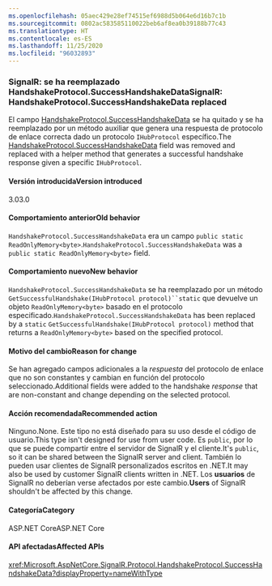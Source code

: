 ```yaml
---
ms.openlocfilehash: 05aec429e28ef74515ef6988d5b064e6d16b7c1b
ms.sourcegitcommit: 0802ac583585110022beb6af8ea0b39188b77c43
ms.translationtype: HT
ms.contentlocale: es-ES
ms.lasthandoff: 11/25/2020
ms.locfileid: "96032893"
---
```

### <a name="signalr-handshakeprotocolsuccesshandshakedata-replaced"></a><span data-ttu-id="38c23-101">SignalR: se ha reemplazado HandshakeProtocol.SuccessHandshakeData</span><span class="sxs-lookup"><span data-stu-id="38c23-101">SignalR: HandshakeProtocol.SuccessHandshakeData replaced</span></span>

<span data-ttu-id="38c23-102">El campo [HandshakeProtocol.SuccessHandshakeData](https://github.com/dotnet/aspnetcore/blob/c5b2bc0df2a0027832bf7d01dfb19ca39cd08ae6/src/SignalR/common/SignalR.Common/src/Protocol/HandshakeProtocol.cs#L27) se ha quitado y se ha reemplazado por un método auxiliar que genera una respuesta de protocolo de enlace correcta dado un protocolo `IHubProtocol` específico.</span><span class="sxs-lookup"><span data-stu-id="38c23-102">The [HandshakeProtocol.SuccessHandshakeData](https://github.com/dotnet/aspnetcore/blob/c5b2bc0df2a0027832bf7d01dfb19ca39cd08ae6/src/SignalR/common/SignalR.Common/src/Protocol/HandshakeProtocol.cs#L27) field was removed and replaced with a helper method that generates a successful handshake response given a specific `IHubProtocol`.</span></span>

#### <a name="version-introduced"></a><span data-ttu-id="38c23-103">Versión introducida</span><span class="sxs-lookup"><span data-stu-id="38c23-103">Version introduced</span></span>

<span data-ttu-id="38c23-104">3.0</span><span class="sxs-lookup"><span data-stu-id="38c23-104">3.0</span></span>

#### <a name="old-behavior"></a><span data-ttu-id="38c23-105">Comportamiento anterior</span><span class="sxs-lookup"><span data-stu-id="38c23-105">Old behavior</span></span>

<span data-ttu-id="38c23-106">`HandshakeProtocol.SuccessHandshakeData` era un campo `public static ReadOnlyMemory<byte>`.</span><span class="sxs-lookup"><span data-stu-id="38c23-106">`HandshakeProtocol.SuccessHandshakeData` was a `public static ReadOnlyMemory<byte>` field.</span></span>

#### <a name="new-behavior"></a><span data-ttu-id="38c23-107">Comportamiento nuevo</span><span class="sxs-lookup"><span data-stu-id="38c23-107">New behavior</span></span>

<span data-ttu-id="38c23-108">`HandshakeProtocol.SuccessHandshakeData` se ha reemplazado por un método `GetSuccessfulHandshake(IHubProtocol protocol)``static` que devuelve un objeto `ReadOnlyMemory<byte>` basado en el protocolo especificado.</span><span class="sxs-lookup"><span data-stu-id="38c23-108">`HandshakeProtocol.SuccessHandshakeData` has been replaced by a `static` `GetSuccessfulHandshake(IHubProtocol protocol)` method that returns a `ReadOnlyMemory<byte>` based on the specified protocol.</span></span>

#### <a name="reason-for-change"></a><span data-ttu-id="38c23-109">Motivo del cambio</span><span class="sxs-lookup"><span data-stu-id="38c23-109">Reason for change</span></span>

<span data-ttu-id="38c23-110">Se han agregado campos adicionales a la _respuesta_ del protocolo de enlace que no son constantes y cambian en función del protocolo seleccionado.</span><span class="sxs-lookup"><span data-stu-id="38c23-110">Additional fields were added to the handshake _response_ that are non-constant and change depending on the selected protocol.</span></span>

#### <a name="recommended-action"></a><span data-ttu-id="38c23-111">Acción recomendada</span><span class="sxs-lookup"><span data-stu-id="38c23-111">Recommended action</span></span>

<span data-ttu-id="38c23-112">Ninguno.</span><span class="sxs-lookup"><span data-stu-id="38c23-112">None.</span></span> <span data-ttu-id="38c23-113">Este tipo no está diseñado para su uso desde el código de usuario.</span><span class="sxs-lookup"><span data-stu-id="38c23-113">This type isn't designed for use from user code.</span></span> <span data-ttu-id="38c23-114">Es `public`, por lo que se puede compartir entre el servidor de SignalR y el cliente.</span><span class="sxs-lookup"><span data-stu-id="38c23-114">It's `public`, so it can be shared between the SignalR server and client.</span></span> <span data-ttu-id="38c23-115">También lo pueden usar clientes de SignalR personalizados escritos en .NET.</span><span class="sxs-lookup"><span data-stu-id="38c23-115">It may also be used by customer SignalR clients written in .NET.</span></span> <span data-ttu-id="38c23-116">Los **usuarios** de SignalR no deberían verse afectados por este cambio.</span><span class="sxs-lookup"><span data-stu-id="38c23-116">**Users** of SignalR shouldn't be affected by this change.</span></span>

#### <a name="category"></a><span data-ttu-id="38c23-117">Categoría</span><span class="sxs-lookup"><span data-stu-id="38c23-117">Category</span></span>

<span data-ttu-id="38c23-118">ASP.NET Core</span><span class="sxs-lookup"><span data-stu-id="38c23-118">ASP.NET Core</span></span>

#### <a name="affected-apis"></a><span data-ttu-id="38c23-119">API afectadas</span><span class="sxs-lookup"><span data-stu-id="38c23-119">Affected APIs</span></span>

<xref:Microsoft.AspNetCore.SignalR.Protocol.HandshakeProtocol.SuccessHandshakeData?displayProperty=nameWithType>

<!--

#### Affected APIs

`F:Microsoft.AspNetCore.SignalR.Protocol.HandshakeProtocol.SuccessHandshakeData`

-->
